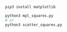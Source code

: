 ```bash
pip3 install matplotlib
```

```bash
python3 mpl_squares.py
# or
python3 scatter_squares.py
```